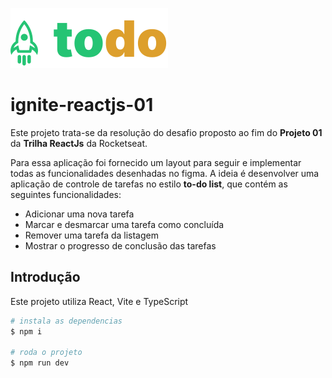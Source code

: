  ![Logo alterado do projeto](src/assets/todo-logo.svg)

# ignite-reactjs-01


Este projeto trata-se da resolução do desafio proposto ao fim do **Projeto 01** da **Trilha ReactJs** da Rocketseat. 

Para essa aplicação foi fornecido um layout para seguir e implementar todas as funcionalidades desenhadas no figma. A ideia é desenvolver uma aplicação de controle de tarefas no estilo **to-do list**, que contém as seguintes funcionalidades:

- Adicionar uma nova tarefa
- Marcar e desmarcar uma tarefa como concluída
- Remover uma tarefa da listagem
- Mostrar o progresso de conclusão das tarefas

## Introdução

Este projeto utiliza React, Vite e TypeScript

```sh
# instala as dependencias
$ npm i

# roda o projeto
$ npm run dev
```